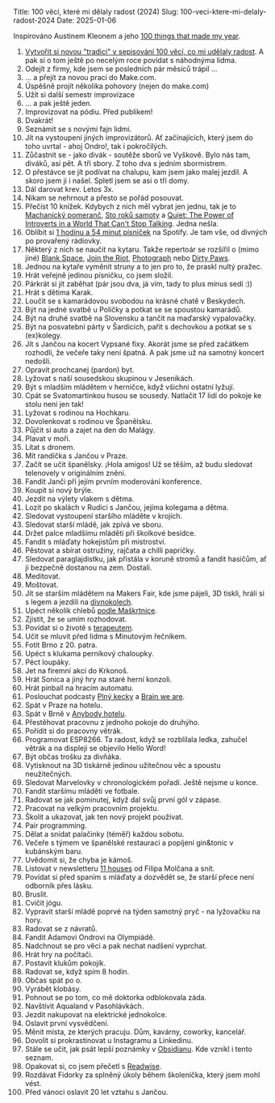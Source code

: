 Title: 100 věcí, které mi dělaly radost (2024)
Slug: 100-veci-ktere-mi-delaly-radost-2024
Date: 2025-01-06

Inspirováno Austinem Kleonem a jeho [100 things that made my year](https://austinkleon.com/2025/01/05/100-things-that-made-my-year-2024/).

1. [Vytvořit si novou "tradici" v sepisování 100 věcí, co mi udělaly radost](https://stderr.cz/100-veci-ktere-mi-delaly-radost-2023). A pak si o tom ještě po necelým roce povídat s náhodnýma lidma.
2. Odejít z firmy, kde jsem se posledních pár měsíců trápil ...
3. ... a přejít za novou prací do Make.com.
4. Úspěšně projít několika pohovory (nejen do make.com)
5. Užít si další semestr improvizace
6. ... a pak ještě jeden.
7. Improvizovat na pódiu. Před publikem!
8. Dvakrát!
9. Seznámit se s novými fajn lidmi.
10. Jít na vystoupení jiných improvizátorů. Ať začínajících, který jsem do toho uvrtal - ahoj Ondro!, tak i pokročilých.
11. Zůčastnit se - jako divák - soutěže sborů ve Vyškově. Bylo nás tam, diváků, asi pět. A tři sbory. Z toho dva s jedním sbormistrem.
12. O přestávce se jít podívat na chalupu, kam jsem jako malej jezdil. A skoro jsem ji i našel. Spletl jsem se asi o tři domy.
13. Dál darovat krev. Letos 3x.
14. Nikam se nehrnout a přesto se pořád posouvat.
15. Přečíst 10 knížek. Kdybych z nich měl vybrat jen jednu, tak je to [Machanický pomeranč](https://www.databazeknih.cz/knihy/mechanicky-pomeranc-56450), [Sto roků samoty](https://www.databazeknih.cz/prehled-knihy/sto-roku-samoty-522) a [Quiet: The Power of Introverts in a World That Can't Stop Talking](https://www.melvil.cz/kniha-ticho/). Jedna nešla.
16. Oblíbit si [1 hodinu a 54 minut písniček](https://open.spotify.com/playlist/4Z2je8gKSdDmRPt2GoOUbA?si=4d67388252c44308) na Spotify. Je tam vše, od divných po provařený rádiovky.
17. Některý z nich se naučit na kytaru. Takže repertoár se rozšířil o (mimo jiné) [Blank Space](https://www.youtube.com/watch?v=p1Zt47V3pPw), [Join the Riot](https://www.youtube.com/watch?v=L-JcssjUIW0), [Photograph](https://www.youtube.com/watch?v=nSDgHBxUbVQ) nebo [Dirty Paws](https://www.youtube.com/watch?v=mCHUw7ACS8o).
18. Jednou na kytaře vyměnit struny a to jen pro to, že praskl nultý pražec.
19. Hrát veřejně jedinou písničku, co jsem složil.
20. Párkrát si jít zaběhat (pár jsou dva, já vím, tady to plus mínus sedí :))
21. Hrát s dětima Karak.
22. Loučit se s kamarádovou svobodou na krásné chatě v Beskydech.
23. Být na jedné svatbě u Poličky a potkat se se spoustou kamarádů.
24. Být na druhé svatbě na Slovensku a tančit na maďarský vypalovačky.
25. Být na posvatební párty v Šardicích, pařit s dechovkou a potkat se s (ex)kolegy.
26. Jít s Jančou na kocert Vypsané fixy. Akorát jsme se před začátkem rozhodli, že večeře taky není špatná. A pak jsme už na samotný koncert nedošli.
27. Opravit prochcanej (pardon) byt.
28. Lyžovat s naší sousedskou skupinou v Jeseníkách.
29. Být s mladším mládětem v herničce, když všichni ostatní lyžují.
30. Cpát se Svatomartinkou husou se sousedy. Natlačit 17 lidí do pokoje ke stolu není jen tak!
31. Lyžovat s rodinou na Hochkaru.
32. Dovolenkovat s rodinou ve Španělsku.
33. Půjčit si auto a zajet na den do Malágy.
34. Plavat v moři.
35. Lítat s dronem.
36. Mít randíčka s Jančou v Praze.
37. Začít se učit španělsky. ¡Hola amigos! Už se těším, až budu sledovat telenovely v originálním znění.
38. Fandit Janči při jejím prvním moderování konference.
39. Koupit si nový brýle.
40. Jezdit na výlety vlakem s dětma.
41. Lozit po skalách v Rudici s Jančou, jejíma kolegama a dětma.
42. Sledovat vystoupení staršího mláděte v krojích.
43. Sledovat starší mládě, jak zpívá ve sboru.
44. Držet palce mladšímu mláděti při školkové besídce.
45. Fandit s mláďaty hokejistům při mistroství.
46. Pěstovat a sbírat ostružiny, rajčata a chilli papričky.
47. Sledovat paraglajdistku, jak přistála v koruně stromů a fandit hasičům, ať ji bezpečně dostanou na zem. Dostali.
48. Meditovat.
49. Moštovat.
50. Jít se starším mládětem na Makers Fair, kde jsme pájeli, 3D tiskli, hráli si s legem a jezdili na [divnokolech](https://www.facebook.com/divnokola/).
51. Upéct několik chlebů [podle Maškrtnice](https://www.maskrtnica.cz/usaty-chleb/).
52. Zjistit, že se umím rozhodovat.
53. Povídat si o životě s [terapeutem](https://milanpavlicek.cz/).
54. Učit se mluvit před lidma s Minutovým řečníkem.
55. Fotit Brno z 20. patra.
56. Upéct s klukama perníkový chaloupky.
57. Péct loupáky.
58. Jet na firemní akci do Krkonoš.
59. Hrát Sonica a jiný hry na staré herní konzoli.
60. Hrát pinball na hracím automatu.
61. Poslouchat podcasty [Plný kecky](https://plnykecky.cz/) a [Brain we are](https://brainya.org/).
62. Spát v Praze na hotelu.
63. Spát v Brně v [Anybody hotelu](https://www.anybody.cz/vitejte).
64. Přestěhovat pracovnu z jednoho pokoje do druhýho.
65. Pořídit si do pracovny větrák.
66. Programovat ESP8266. Ta radost, když se rozblilala ledka, zahučel větrák a na displeji se objevilo Hello Word!
67. Být občas trošku za divňáka.
68. Vytisknout na 3D tiskárně jedinou užitečnou věc a spoustu neužitečných.
69. Sledovat Marvelovky v chronologickém pořadí. Ještě nejsme u konce.
70. Fandit staršímu mláděti ve fotbale.
71. Radovat se jak pominutej, když dal svůj první gól v zápase.
72. Pracovat na velkým pracovním projektu.
73. Školit a ukazovat, jak ten nový projekt používat.
74. Pair programming.
75. Dělat a snídat palačinky (téměř) každou sobotu.
76. Večeře s týmem ve španělské restauraci a popíjení gin&tonic v kubánským baru.
77. Uvědomit si, že chyba je kámoš.
78. Listovat v newsletteru [11 houses](https://11houses.substack.com/) od Filipa Molčana a snít.
79. Povídat si před spaním s mláďaty a dozvědět se, že starší přece není odborník přes lásku.
80. Bruslit.
81. Cvičit jógu.
82. Vypravit starší mládě poprvé na týden samotný pryč - na lyžovačku na hory.
83. Radovat se z návratů.
84. Fandit Adamovi Ondrovi na Olympiádě.
85. Nadchnout se pro věci a pak nechat nadšení vyprchat.
86. Hrát hry na počítači.
87. Postavit klukům pokojík.
88. Radovat se, když spím 8 hodin.
89. Občas spát po o.
90. Vyrábět klobásy.
91. Pohnout se po tom, co mě doktorka odblokovala záda.
92. Navštívit Aqualand v Pasohlávkách.
93. Jezdit nakupovat na elektrické jednokolce.
94. Oslavit první vysvědčení.
95. Měnit místa, ze kterých pracuju. Dům, kavárny, coworky, kancelář.
96. Dovolit si prokrastinovat u Instagramu a Linkedinu.
97. Stále se učit, jak psát lepší poznámky v [Obsidianu](https://obsidian.md/). Kde vznikl i tento seznam.
98. Opakovat si, co jsem přečetl s [Readwise](https://readwise.io/).
99. Rozdávat Fidorky za splněný úkoly během školeníčka, který jsem mohl vést.
100. Před vánoci oslavit 20 let vztahu s Jančou.
